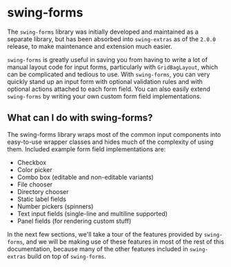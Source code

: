 # swing-forms

The `swing-forms` library was initially developed and maintained as a separate library, but
has been absorbed into `swing-extras` as of the `2.0.0` release, to make maintenance and
extension much easier.

`swing-forms` is greatly useful in saving you from having to write a lot of manual layout
code for input forms, particularly with `GridBagLayout`, which can be complicated and
tedious to use. With `swing-forms`, you can very quickly stand up an input form with
optional validation rules and with optional actions attached to each form field. You can
also easily extend `swing-forms` by writing your own custom form field implementations.

## What can I do with swing-forms?

The swing-forms library wraps most of the common input components into easy-to-use
wrapper classes and hides much of the complexity of using them. Included example
form field implementations are:

- Checkbox
- Color picker
- Combo box (editable and non-editable variants)
- File chooser
- Directory chooser
- Static label fields
- Number pickers (spinners)
- Text input fields (single-line and multiline supported)
- Panel fields (for rendering custom stuff)

In the next few sections, we'll take a tour of the features provided by `swing-forms`, and we
will be making use of these features in most of the rest of this documentation, because many
of the other features included in `swing-extras` build on top of `swing-forms`.
